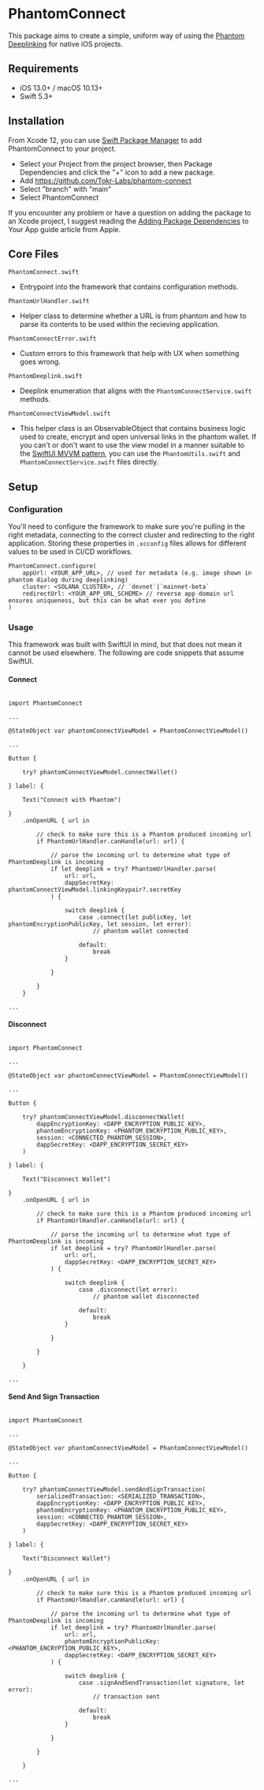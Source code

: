 # PhantomConnect
This package aims to create a simple, uniform way of using the [Phantom Deeplinking](https://phantom.app/blog/introducing-phantom-deeplinks) for native iOS projects.

## Requirements
- iOS 13.0+ / macOS 10.13+
- Swift 5.3+

## Installation
From Xcode 12, you can use [Swift Package Manager](https://swift.org/package-manager/) to add PhantomConnect to your project.

- Select your Project from the project browser, then Package Dependencies and click the "+" icon to add a new package.
- Add https://github.com/Tokr-Labs/phantom-connect
- Select "branch" with "main"
- Select PhantomConnect

If you encounter any problem or have a question on adding the package to an Xcode project, I suggest reading the [Adding Package Dependencies](https://developer.apple.com/documentation/xcode/adding_package_dependencies_to_your_app) to Your App guide article from Apple.

## Core Files

`PhantomConnect.swift`
- Entrypoint into the framework that contains configuration methods.

`PhantomUrlHandler.swift`
- Helper class to determine whether a URL is from phantom and how to parse its contents to be used within the recieving application.

`PhantomConnectError.swift`
- Custom errors to this framework that help with UX when something goes wrong.

`PhantomDeeplink.swift`
- Deeplink enumeration that aligns with the `PhantomConnectService.swift` methods.

`PhantomConnectViewModel.swift`
- This helper class is an ObservableObject that contains business logic used to create, encrypt and open universal links in the phantom wallet. If you can't or don't want to use the view model in a manner suitable to the [SwiftUI MVVM pattern](https://www.hackingwithswift.com/books/ios-swiftui/introducing-mvvm-into-your-swiftui-project), you can use the `PhantomUtils.swift` and `PhantomConnectService.swift` files directly.   

## Setup

### Configuration

You'll need to configure the framework to make sure you're pulling in the right metadata, connecting to the correct cluster and redirecting to the right application. Storing these properties in `.xcconfig` files allows for different values to be used in CI/CD workflows.

```
PhantomConnect.configure(
    appUrl: <YOUR_APP_URL>, // used for metadata (e.g. image shown in phantom dialog during deeplinking)
    cluster: <SOLANA_CLUSTER>, // `devnet`|`mainnet-beta`
    redirectUrl: <YOUR_APP_URL_SCHEME> // reverse app domain url ensures uniqueness, but this can be what ever you define
)
```

### Usage

This framework was built with SwiftUI in mind, but that does not mean it cannot be used elsewhere. The following are code snippets that assume SwiftUI.

#### Connect

```

import PhantomConnect

...

@StateObject var phantomConnectViewModel = PhantomConnectViewModel()

...

Button {
    
    try? phantomConnectViewModel.connectWallet()
    
} label: {

    Text("Connect with Phantom")
    
}
    .onOpenURL { url in
        
        // check to make sure this is a Phantom produced incoming url
        if PhantomUrlHandler.canHandle(url: url) {
            
            // parse the incoming url to determine what type of PhantomDeeplink is incoming
            if let deeplink = try? PhantomUrlHandler.parse(
                url: url,
                dappSecretKey: phantomConnectViewModel.linkingKeypair?.secretKey
            ) {
                
                switch deeplink {
                    case .connect(let publicKey, let phantomEncryptionPublicKey, let session, let error):
                        // phantom wallet connected
                        
                    default:
                        break
                }
                
            }
            
        }
    }

...

```

#### Disconnect

```

import PhantomConnect

...

@StateObject var phantomConnectViewModel = PhantomConnectViewModel()

...

Button {

    try? phantomConnectViewModel.disconnectWallet(
        dappEncryptionKey: <DAPP_ENCRYPTION_PUBLIC_KEY>,
        phantomEncryptionKey: <PHANTOM_ENCRYPTION_PUBLIC_KEY>,
        session: <CONNECTED_PHANTOM_SESSION>,
        dappSecretKey: <DAPP_ENCRYPTION_SECRET_KEY>
    )
    
} label: {

    Text("Disconnect Wallet")
    
}
    .onOpenURL { url in
    
        // check to make sure this is a Phantom produced incoming url
        if PhantomUrlHandler.canHandle(url: url) {
            
            // parse the incoming url to determine what type of PhantomDeeplink is incoming
            if let deeplink = try? PhantomUrlHandler.parse(
                url: url,
                dappSecretKey: <DAPP_ENCRYPTION_SECRET_KEY>
            ) {
                
                switch deeplink {
                    case .disconnect(let error):
                        // phantom wallet disconnected
                        
                    default:
                        break
                }
                
            }
            
        }
        
    }

...

```

#### Send And Sign Transaction

```

import PhantomConnect

...

@StateObject var phantomConnectViewModel = PhantomConnectViewModel()

...

Button {

    try? phantomConnectViewModel.sendAndSignTransaction(
        serializedTransaction: <SERIALIZED_TRANSACTION>,
        dappEncryptionKey: <DAPP_ENCRYPTION_PUBLIC_KEY>,
        phantomEncryptionKey: <PHANTOM_ENCRYPTION_PUBLIC_KEY>,
        session: <CONNECTED_PHANTOM_SESSION>,
        dappSecretKey: <DAPP_ENCRYPTION_SECRET_KEY>
    )
    
} label: {
    
    Text("Disconnect Wallet")
    
}
    .onOpenURL { url in
        
        // check to make sure this is a Phantom produced incoming url
        if PhantomUrlHandler.canHandle(url: url) {
            
            // parse the incoming url to determine what type of PhantomDeeplink is incoming
            if let deeplink = try? PhantomUrlHandler.parse(
                url: url,
                phantomEncryptionPublicKey: <PHANTOM_ENCRYPTION_PUBLIC_KEY>,
                dappSecretKey: <DAPP_ENCRYPTION_SECRET_KEY>
            ) {
                
                switch deeplink { 
                    case .signAndSendTransaction(let signature, let error):
                        // transaction sent
                        
                    default:
                        break
                }
                
            }
            
        }
        
    }

...

```
